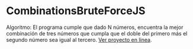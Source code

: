# CombinationsBruteForceJS
Algoritmo: El programa cumple que dado N números, encuentra la mejor combinación de tres números que cumpla que el doble del primero más el segundo número sea igual al tercero. 
[Ver proyecto en línea](https://borjamm.github.io/CombinationsBruteForceJS/).

